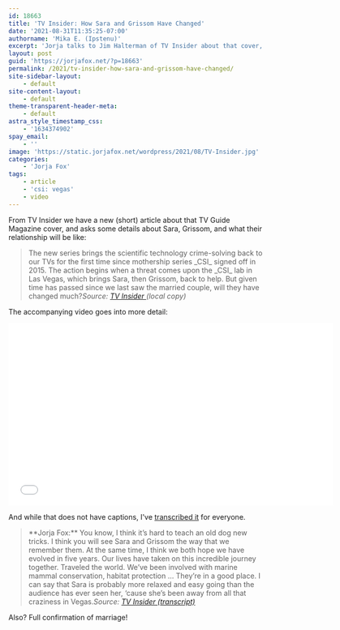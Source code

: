 ```yaml
---
id: 18663
title: 'TV Insider: How Sara and Grissom Have Changed'
date: '2021-08-31T11:35:25-07:00'
authorname: 'Mika E. (Ipstenu)'
excerpt: 'Jorja talks to Jim Halterman of TV Insider about that cover, and the GSR relationship.'
layout: post
guid: 'https://jorjafox.net/?p=18663'
permalink: /2021/tv-insider-how-sara-and-grissom-have-changed/
site-sidebar-layout:
    - default
site-content-layout:
    - default
theme-transparent-header-meta:
    - default
astra_style_timestamp_css:
    - '1634374902'
spay_email:
    - ''
image: 'https://static.jorjafox.net/wordpress/2021/08/TV-Insider.jpg'
categories:
    - 'Jorja Fox'
tags:
    - article
    - 'csi: vegas'
    - video
---
```


From TV Insider we have a new (short) article about that TV Guide Magazine cover, and asks some details about Sara, Grissom, and what their relationship will be like:

<blockquote class="wp-block-quote">The new series brings the scientific technology crime-solving back to our TVs for the first time since mothership series _CSI_ signed off in 2015. The action begins when a threat comes upon the _CSI_ lab in Las Vegas, which brings Sara, then Grissom, back to help. But given time has passed since we last saw the married couple, will they have changed much?<cite>Source: <a href="https://jorjafox.net/library/news/2021/tvinsider-20210831/">TV Insider </a>(local copy)</cite></blockquote>

The accompanying video goes into more detail:

<iframe src="//cdn.jwplayer.com/players/XKQNEz2h-pmSyZZhf.html" width="640" height="360" frameborder="0" scrolling="auto"></iframe>

And while that does not have captions, I've <a href="https://jorjafox.net/library/transcript/2021/tvinsider-0831/">transcribed it</a> for everyone.

<blockquote class="wp-block-quote">**Jorja Fox:**&nbsp;You know, I think it’s hard to teach an old dog new tricks. I think you will see Sara and Grissom the way that we remember them. At the same time, I think we both hope we have evolved in five years. Our lives have taken on this incredible journey together. Traveled the world. We’ve been involved with marine mammal conservation, habitat protection … They’re in a good place. I can say that Sara is probably more relaxed and easy going than the audience has ever seen her, ‘cause she’s been away from all that craziness in Vegas.<cite>Source: <a href="https://jorjafox.net/library/transcript/2021/tvinsider-0831/">TV Insider (transcript)</a></cite></blockquote>

Also? Full confirmation of marriage!
